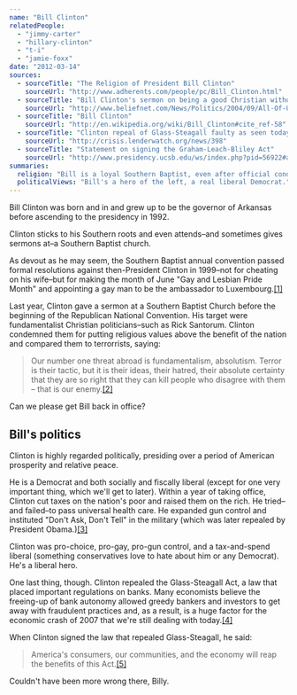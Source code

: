 ```yaml
---
name: "Bill Clinton"
relatedPeople:
  - "jimmy-carter"
  - "hillary-clinton"
  - "t-i"
  - "jamie-foxx"
date: "2012-03-14"
sources:
  - sourceTitle: "The Religion of President Bill Clinton"
    sourceUrl: "http://www.adherents.com/people/pc/Bill_Clinton.html"
  - sourceTitle: "Bill Clinton's sermon on being a good Christian without being a Republican"
    sourceUrl: "http://www.beliefnet.com/News/Politics/2004/09/All-Of-Us-See-Through-The-Glass-Darkly.aspx?p=2"
  - sourceTitle: "Bill Clinton"
    sourceUrl: "http://en.wikipedia.org/wiki/Bill_Clinton#cite_ref-58"
  - sourceTitle: "Clinton repeal of Glass-Steagall faulty as seen today."
    sourceUrl: "http://crisis.lenderwatch.org/news/398"
  - sourceTitle: "Statement on signing the Graham-Leach-Bliley Act"
    sourceUrl: "http://www.presidency.ucsb.edu/ws/index.php?pid=56922#axzz1p16Jvwcm"
summaries:
  religion: "Bill is a loyal Southern Baptist, even after official condemnation by his church."
  politicalViews: "Bill's a hero of the left, a real liberal Democrat."
---
```


Bill Clinton was born and in and grew up to be the governor of Arkansas before ascending to the presidency in 1992.

Clinton sticks to his Southern roots and even attends–and sometimes gives sermons at–a Southern Baptist church.

As devout as he may seem, the Southern Baptist annual convention passed formal resolutions against then-President Clinton in 1999–not for cheating on his wife–but for making the month of June "Gay and Lesbian Pride Month" and appointing a gay man to be the ambassador to Luxembourg.<a class="source-citation" href="#http%3A%2F%2Fwww.adherents.com%2Fpeople%2Fpc%2FBill_Clinton.html" title="The Religion of President Bill Clinton">[1]</a>

Last year, Clinton gave a sermon at a Southern Baptist Church before the beginning of the Republican National Convention. His target were fundamentalist Christian politicians–such as Rick Santorum. Clinton condemned them for putting religious values above the benefit of the nation and compared them to terrorrists, saying:

>Our number one threat abroad is fundamentalism, absolutism. Terror is their tactic, but it is their ideas, their hatred, their absolute certainty that they are so right that they can kill people who disagree with them – that is our enemy.<a class="source-citation" href="#http%3A%2F%2Fwww.beliefnet.com%2FNews%2FPolitics%2F2004%2F09%2FAll-Of-Us-See-Through-The-Glass-Darkly.aspx%3Fp%3D2" title="Bill Clinton&apos;s sermon on being a good Christian without being a Republican">[2]</a>

Can we please get Bill back in office?


## Bill's politics

Clinton is highly regarded politically, presiding over a period of American prosperity and relative peace.

He is a Democrat and both socially and fiscally liberal (except for one very important thing, which we'll get to later). Within a year of taking office, Clinton cut taxes on the nation's poor and raised them on the rich. He tried–and failed–to pass universal health care. He expanded gun control and instituted "Don't Ask, Don't Tell" in the military (which was later repealed by President Obama.)<a class="source-citation" href="#http%3A%2F%2Fen.wikipedia.org%2Fwiki%2FBill_Clinton%23cite_ref-58" title="Bill Clinton">[3]</a>

Clinton was pro-choice, pro-gay, pro-gun control, and a tax-and-spend liberal (something conservatives love to hate about him or any Democrat). He's a liberal hero.

One last thing, though. Clinton repealed the Glass-Steagall Act, a law that placed important regulations on banks. Many economists believe the freeing-up of bank autonomy allowed greedy bankers and investors to get away with fraudulent practices and, as a result, is a huge factor for the economic crash of 2007 that we're still dealing with today.<a class="source-citation" href="#http%3A%2F%2Fcrisis.lenderwatch.org%2Fnews%2F398" title="Clinton repeal of Glass-Steagall faulty as seen today.">[4]</a>

When Clinton signed the law that repealed Glass-Steagall, he said:

>America's consumers, our communities, and the economy will reap the benefits of this Act.<a class="source-citation" href="#http%3A%2F%2Fwww.presidency.ucsb.edu%2Fws%2Findex.php%3Fpid%3D56922%23axzz1p16Jvwcm" title="Statement on signing the Graham-Leach-Bliley Act">[5]</a>

Couldn't have been more wrong there, Billy.